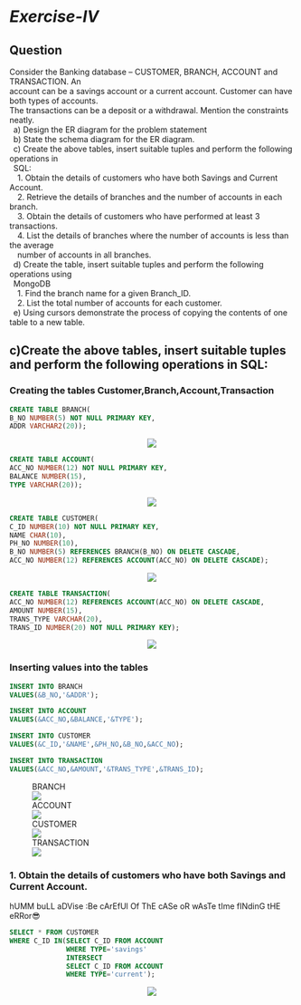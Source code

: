 # *Exercise-IV*

## Question

Consider the Banking database – CUSTOMER, BRANCH, ACCOUNT and TRANSACTION. An<br>
account can be a savings account or a current account. Customer can have both types of accounts.<br>
The transactions can be a deposit or a withdrawal. Mention the constraints neatly.<br>
&ensp;a) Design the ER diagram for the problem statement<br>
&ensp;b) State the schema diagram for the ER diagram.<br>
&ensp;c) Create the above tables, insert suitable tuples and perform the following operations in<br>
&ensp;SQL:<br>
&emsp;1. Obtain the details of customers who have both Savings and Current Account.<br>
&emsp;2. Retrieve the details of branches and the number of accounts in each branch.<br>
&emsp;3. Obtain the details of customers who have performed at least 3 transactions.<br>
&emsp;4. List the details of branches where the number of accounts is less than the average<br>
&emsp;number of accounts in all branches.<br>
&ensp;d) Create the table, insert suitable tuples and perform the following operations using<br>
&ensp;MongoDB<br>
&emsp;1. Find the branch name for a given Branch_ID.<br>
&emsp;2. List the total number of accounts for each customer.<br>
&ensp;e) Using cursors demonstrate the process of copying the contents of one table to a new table.<br>

## c)Create the above tables, insert suitable tuples and perform the following operations in SQL:

### Creating the tables Customer,Branch,Account,Transaction

```sql
CREATE TABLE BRANCH(
B_NO NUMBER(5) NOT NULL PRIMARY KEY,
ADDR VARCHAR2(20));
```
<P ALIGN="CENTER"><IMG SRC="https://github.com/MXNXV-ERR/SQL_SCRIPTS/blob/main/IMGS/Q41.PNG?raw=True"></P>

```SQL
CREATE TABLE ACCOUNT( 
ACC_NO NUMBER(12) NOT NULL PRIMARY KEY, 
BALANCE NUMBER(15), 
TYPE VARCHAR(20));
```
<P ALIGN="CENTER"><IMG SRC="https://github.com/MXNXV-ERR/SQL_SCRIPTS/blob/main/IMGS/Q42.PNG?raw=True"></P>

```SQL
CREATE TABLE CUSTOMER( 
C_ID NUMBER(10) NOT NULL PRIMARY KEY, 
NAME CHAR(10), 
PH_NO NUMBER(10), 
B_NO NUMBER(5) REFERENCES BRANCH(B_NO) ON DELETE CASCADE, 
ACC_NO NUMBER(12) REFERENCES ACCOUNT(ACC_NO) ON DELETE CASCADE);
```
<P ALIGN="CENTER"><IMG SRC="https://github.com/MXNXV-ERR/SQL_SCRIPTS/blob/main/IMGS/Q43.png?raw=True"></P>

```sql
CREATE TABLE TRANSACTION( 
ACC_NO NUMBER(12) REFERENCES ACCOUNT(ACC_NO) ON DELETE CASCADE, 
AMOUNT NUMBER(15), 
TRANS_TYPE VARCHAR(20), 
TRANS_ID NUMBER(20) NOT NULL PRIMARY KEY);
```
<P ALIGN="CENTER"><IMG SRC="https://github.com/MXNXV-ERR/SQL_SCRIPTS/blob/main/IMGS/Q44.png?raw=True"></P>

### Inserting values into the tables
```SQL
INSERT INTO BRANCH 
VALUES(&B_NO,'&ADDR'); 
```
```SQL
INSERT INTO ACCOUNT 
VALUES(&ACC_NO,&BALANCE,'&TYPE');
```
```SQL
INSERT INTO CUSTOMER 
VALUES(&C_ID,'&NAME',&PH_NO,&B_NO,&ACC_NO); 
```
```SQL
INSERT INTO TRANSACTION 
VALUES(&ACC_NO,&AMOUNT,'&TRANS_TYPE',&TRANS_ID);
```
 <FIGURE>
<FIGCAPTION>BRANCH</FIGCAPTION>
<IMG SRC="https://github.com/MXNXV-ERR/SQL_SCRIPTS/blob/main/IMGS/Q45.png?raw=True">
<FIGCAPTION>ACCOUNT</FIGCAPTION>
<IMG SRC="https://github.com/MXNXV-ERR/SQL_SCRIPTS/blob/main/IMGS/Q46.png?raw=True">
<FIGCAPTION>CUSTOMER</FIGCAPTION>
<IMG SRC="https://github.com/MXNXV-ERR/SQL_SCRIPTS/blob/main/IMGS/Q47.png?raw=True">
<FIGCAPTION>TRANSACTION</FIGCAPTION>
<IMG SRC="https://github.com/MXNXV-ERR/SQL_SCRIPTS/blob/main/IMGS/Q48.png?raw=True">
</FIGURE>


### 1. Obtain the details of customers who have both Savings and Current Account.
hUMM buLL aDVise :Be cArEfUl Of ThE cASe oR wAsTe tIme fINdinG tHE eRRor😎
```SQL
SELECT * FROM CUSTOMER
WHERE C_ID IN(SELECT C_ID FROM ACCOUNT
              WHERE TYPE='savings'
              INTERSECT
              SELECT C_ID FROM ACCOUNT
              WHERE TYPE='current');
```
<P ALIGN="CENTER"><IMG SRC="https://github.com/MXNXV-ERR/SQL_SCRIPTS/blob/main/IMGS/Q4D1.PNG?raw=True"></P>
